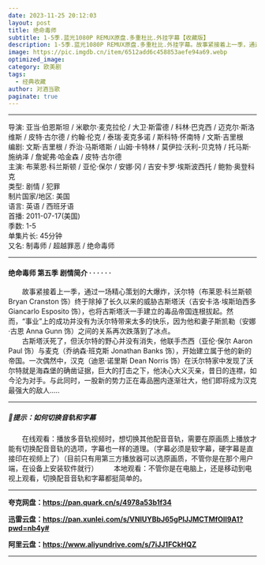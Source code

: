```yaml
---
date: 2023-11-25 20:12:03
layout: post
title: 绝命毒师
subtitle: 1-5季.蓝光1080P REMUX原盘.多重杜比.外挂字幕【收藏版】
description: 1-5季.蓝光1080P REMUX原盘.多重杜比.外挂字幕。故事紧接着上一季，通过一场精心策划的大爆炸，沃尔特终于除掉了长久以来的威胁古斯塔沃，也将古斯塔沃一手建立的毒品帝国连根拔起。然而“事业”上的成功并没有为沃尔特带来太多的快乐，因为他和妻子斯凯勒之间的关系再次跌落到了冰点...
image: https://pic.imgdb.cn/item/6512add6c458853aefe94a69.webp
optimized_image: 
category: 欧美剧
tags:
  - 经典收藏
author: 对酒当歌
paginate: true
---
```


---

导演: 亚当·伯恩斯坦 / 米歇尔·麦克拉伦 / 大卫·斯雷德 / 科林·巴克西 / 迈克尔·斯洛维斯 / 皮特·古尔德 / 约翰·伦克 / 泰瑞·麦克多诺 / 斯科特·怀南特 / 文斯·吉里根  
编剧: 文斯·吉里根 / 乔治·马斯塔斯 / 山姆·卡特林 / 莫伊拉·沃利-贝克特 / 托马斯·施纳泽 / 詹妮弗·哈金森 / 皮特·古尔德  
主演: 布莱恩·科兰斯顿 / 亚伦·保尔 / 安娜·冈 / 吉安卡罗·埃斯波西托 / 鲍勃·奥登科克  
类型: 剧情 / 犯罪  
制片国家/地区: 美国  
语言: 英语 / 西班牙语  
首播: 2011-07-17(美国)  
季数: 1-5  
单集片长: 45分钟  
又名: 制毒师 / 超越罪恶 / 绝命毒师  

---

#### 绝命毒师 第五季 剧情简介 · · · · · ·

　　故事紧接着上一季，通过一场精心策划的大爆炸，沃尔特（布莱恩·科兰斯顿 Bryan Cranston 饰）终于除掉了长久以来的威胁古斯塔沃（吉安卡洛·埃斯珀西多 Giancarlo Esposito 饰），也将古斯塔沃一手建立的毒品帝国连根拔起。然而，“事业”上的成功并没有为沃尔特带来太多的快乐，因为他和妻子斯凯勒（安娜·古恩 Anna Gunn 饰）之间的关系再次跌落到了冰点。  
　　古斯塔沃死了，但沃尔特的野心并没有消失，他联手杰西（亚伦·保尔 Aaron Paul 饰）与麦克（乔纳森·班克斯 Jonathan Banks 饰），开始建立属于他的新的帝国。一次偶然中，汉克（迪恩·诺里斯 Dean Norris 饰）在沃尔特家中发现了沃尔特就是海森堡的确凿证据，巨大的打击之下，他决心大义灭亲，昔日的连襟，如今沦为对手。与此同时，一股新的势力正在毒品圈内逐渐壮大，他们即将成为汉克最强大的敌人.....

---

##### 🔔提示：如何切换音轨和字幕

　　在线观看：播放多音轨视频时，想切换其他配音音轨，需要在原画质上播放才能有切换配音音轨的选项，字幕也一样的道理。（字幕必须是软字幕，硬字幕是直接印在视频上了）（目前只有用第三方播放器可以选原画质，不管你是在那个用户端，在设备上安装软件就行）
　　本地观看：不管你是在电脑上，还是移动到电视上观看，切换配音音轨和字幕都挺简单的。

---

**夸克网盘：<https://pan.quark.cn/s/4978a53b1f34>**

**迅雷云盘：<https://pan.xunlei.com/s/VNlUYBbJ65gPlJJMCTMfOII9A1?pwd=nb4y#>**

**阿里云盘：<https://www.aliyundrive.com/s/7iJJ1FCkHQZ>**

---
